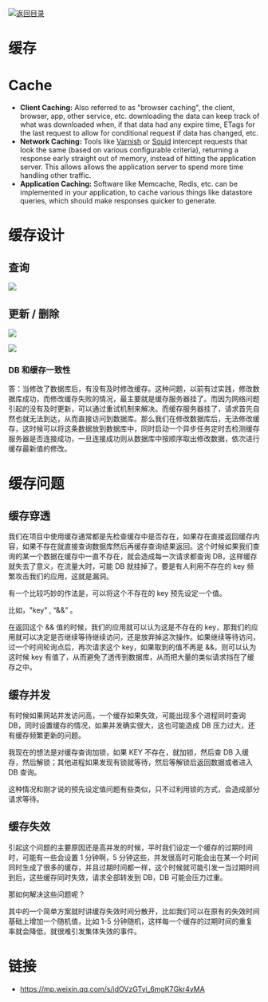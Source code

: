[![返回目录](https://parg.co/Udx)](https://parg.co/UdT)

# 缓存

# Cache

- **Client Caching:** Also referred to as "browser caching", the client, browser, app, other service, etc. downloading the data can keep track of what was downloaded when, if that data had any expire time, ETags for the last request to allow for conditional request if data has changed, etc.
- **Network Caching:** Tools like [Varnish](https://www.varnish-cache.org/) or [Squid](http://www.squid-cache.org/) intercept requests that look the same (based on various configurable criteria), returning a response early straight out of memory, instead of hitting the application server. This allows allows the application server to spend more time handling other traffic.
- **Application Caching:** Software like Memcache, Redis, etc. can be implemented in your application, to cache various things like datastore queries, which should make responses quicker to generate.

# 缓存设计

## 查询

![](http://mmbiz.qpic.cn/mmbiz/sXiaukvjR0RAfYKRMKDBqZYPpwLjSbUkcRXUxLTHpK4CBc2RPnlusmOeNMCHHgJKBPhnESdujkNcRFoWkJSibY2A/640?wx_fmt=png&wxfrom=5&wx_lazy=1)

## 更新 / 删除

![](http://mmbiz.qpic.cn/mmbiz/sXiaukvjR0RAfYKRMKDBqZYPpwLjSbUkcia4GzH8UH09octde8VpkS5nrcJ4FOYguAL5HRaYSbodbDSoK1qnbpgw/640?wx_fmt=png&wxfrom=5&wx_lazy=1)

![](http://mmbiz.qpic.cn/mmbiz/sXiaukvjR0RAfYKRMKDBqZYPpwLjSbUkcOchXO2vU7bMgWM8zG6qrzMVI5ZtxjSj099xIIoG4NcocMUAKq3DIKg/640?wx_fmt=png&wxfrom=5&wx_lazy=1)

### DB 和缓存一致性

答：当修改了数据库后，有没有及时修改缓存。这种问题，以前有过实践，修改数据库成功，而修改缓存失败的情况，最主要就是缓存服务器挂了。而因为网络问题引起的没有及时更新，可以通过重试机制来解决。而缓存服务器挂了，请求首先自然也就无法到达，从而直接访问到数据库。那么我们在修改数据库后，无法修改缓存，这时候可以将这条数据放到数据库中，同时启动一个异步任务定时去检测缓存服务器是否连接成功，一旦连接成功则从数据库中按顺序取出修改数据，依次进行缓存最新值的修改。

# 缓存问题

## 缓存穿透

我们在项目中使用缓存通常都是先检查缓存中是否存在，如果存在直接返回缓存内容，如果不存在就直接查询数据库然后再缓存查询结果返回。这个时候如果我们查 询的某一个数据在缓存中一直不存在，就会造成每一次请求都查询 DB，这样缓存就失去了意义，在流量大时，可能 DB 就挂掉了。要是有人利用不存在的 key 频繁攻击我们的应用，这就是漏洞。

有一个比较巧妙的作法是，可以将这个不存在的 key 预先设定一个值。

比如，"key" , “&&” 。

在返回这个 && 值的时候，我们的应用就可以认为这是不存在的 key，那我们的应用就可以决定是否继续等待继续访问，还是放弃掉这次操作。如果继续等待访问，过一个时间轮询点后，再次请求这个 key，如果取到的值不再是 &&，则可以认为这时候 key 有值了，从而避免了透传到数据库，从而把大量的类似请求挡在了缓存之中。

## 缓存并发

有时候如果网站并发访问高，一个缓存如果失效，可能出现多个进程同时查询 DB，同时设置缓存的情况，如果并发确实很大，这也可能造成 DB 压力过大，还有缓存频繁更新的问题。

我现在的想法是对缓存查询加锁，如果 KEY 不存在，就加锁，然后查 DB 入缓存，然后解锁；其他进程如果发现有锁就等待，然后等解锁后返回数据或者进入 DB 查询。

这种情况和刚才说的预先设定值问题有些类似，只不过利用锁的方式，会造成部分请求等待。

## 缓存失效

引起这个问题的主要原因还是高并发的时候，平时我们设定一个缓存的过期时间时，可能有一些会设置 1 分钟啊，5 分钟这些，并发很高时可能会出在某一个时间同时生成了很多的缓存，并且过期时间都一样，这个时候就可能引发一当过期时间到后，这些缓存同时失效，请求全部转发到 DB，DB 可能会压力过重。

那如何解决这些问题呢？

其中的一个简单方案就时讲缓存失效时间分散开，比如我们可以在原有的失效时间基础上增加一个随机值，比如 1-5 分钟随机，这样每一个缓存的过期时间的重复率就会降低，就很难引发集体失效的事件。

# 链接

- https://mp.weixin.qq.com/s/jdOVzGTyi_6mgK7Gkr4yMA